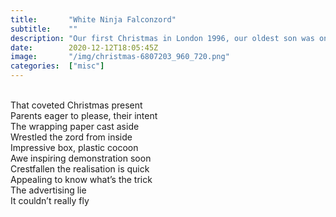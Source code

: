 ```yaml
---
title:       "White Ninja Falconzord"
subtitle:    ""
description: "Our first Christmas in London 1996, our oldest son was only 5. The power of advertising got to him but sadly he became a cynic at a very young age.Inronically Jingle All the Way became his fsavourite Christmas film."
date:        2020-12-12T18:05:45Z
image:       "/img/christmas-6807203_960_720.png"
categories:  ["misc"]
---
```

<br>That coveted Christmas present
<br>Parents eager to please, their intent
<br>The wrapping paper cast aside
<br>Wrestled the zord from inside
<br>Impressive box, plastic cocoon
<br>Awe inspiring demonstration soon
<br>Crestfallen the realisation is quick
<br>Appealing to know what’s the trick
<br>The advertising lie
<br>It couldn’t really fly
